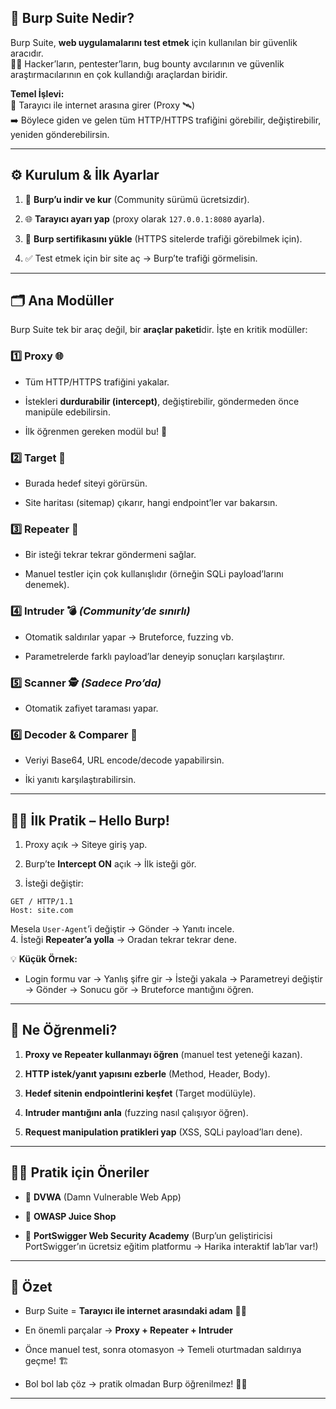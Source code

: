 ## 📌 **Burp Suite Nedir?**

Burp Suite, **web uygulamalarını test etmek** için kullanılan bir güvenlik aracıdır.  
🕵️‍♂️ Hacker’ların, pentester’ların, bug bounty avcılarının ve güvenlik araştırmacılarının en çok kullandığı araçlardan biridir.

**Temel İşlevi:**  
📡 Tarayıcı ile internet arasına girer (Proxy 🛰️)  
➡️ Böylece giden ve gelen tüm HTTP/HTTPS trafiğini görebilir, değiştirebilir, yeniden gönderebilirsin.

---

## ⚙️ **Kurulum & İlk Ayarlar**

1. 🔧 **Burp’u indir ve kur** (Community sürümü ücretsizdir).
    
2. 🌐 **Tarayıcı ayarı yap** (proxy olarak `127.0.0.1:8080` ayarla).
    
3. 🔏 **Burp sertifikasını yükle** (HTTPS sitelerde trafiği görebilmek için).
    
4. ✅ Test etmek için bir site aç → Burp’te trafiği görmelisin.
    

---

## 🗂️ **Ana Modüller**

Burp Suite tek bir araç değil, bir **araçlar paketi**dir. İşte en kritik modüller:

### 1️⃣ **Proxy** 🌐

- Tüm HTTP/HTTPS trafiğini yakalar.
    
- İstekleri **durdurabilir (intercept)**, değiştirebilir, göndermeden önce manipüle edebilirsin.
    
- İlk öğrenmen gereken modül bu! 👶
    

### 2️⃣ **Target** 🎯

- Burada hedef siteyi görürsün.
    
- Site haritası (sitemap) çıkarır, hangi endpoint’ler var bakarsın.
    

### 3️⃣ **Repeater** 🔁

- Bir isteği tekrar tekrar göndermeni sağlar.
    
- Manuel testler için çok kullanışlıdır (örneğin SQLi payload’larını denemek).
    

### 4️⃣ **Intruder** 💣 _(Community’de sınırlı)_

- Otomatik saldırılar yapar → Bruteforce, fuzzing vb.
    
- Parametrelerde farklı payload’lar deneyip sonuçları karşılaştırır.
    

### 5️⃣ **Scanner** 🕵️ _(Sadece Pro’da)_

- Otomatik zafiyet taraması yapar.
    

### 6️⃣ **Decoder & Comparer** 🔡

- Veriyi Base64, URL encode/decode yapabilirsin.
    
- İki yanıtı karşılaştırabilirsin.
    

---

## 🧑‍💻 **İlk Pratik – Hello Burp!**

1. Proxy açık → Siteye giriş yap.
    
2. Burp’te **Intercept ON** açık → İlk isteği gör.
    
3. İsteği değiştir:
    

```http
GET / HTTP/1.1
Host: site.com
```

Mesela `User-Agent`’i değiştir → Gönder → Yanıtı incele.  
4. İsteği **Repeater’a yolla** → Oradan tekrar tekrar dene.

💡 **Küçük Örnek:**

- Login formu var → Yanlış şifre gir → İsteği yakala → Parametreyi değiştir → Gönder → Sonucu gör → Bruteforce mantığını öğren.
    

---

## 🎯 **Ne Öğrenmeli?**

1. **Proxy ve Repeater kullanmayı öğren** (manuel test yeteneği kazan).
    
2. **HTTP istek/yanıt yapısını ezberle** (Method, Header, Body).
    
3. **Hedef sitenin endpointlerini keşfet** (Target modülüyle).
    
4. **Intruder mantığını anla** (fuzzing nasıl çalışıyor öğren).
    
5. **Request manipulation pratikleri yap** (XSS, SQLi payload’ları dene).
    

---

## 🏋️‍♂️ **Pratik için Öneriler**

- 🧪 **DVWA** (Damn Vulnerable Web App)
    
- 🍹 **OWASP Juice Shop**
    
- 🎯 **PortSwigger Web Security Academy** (Burp’un geliştiricisi PortSwigger’ın ücretsiz eğitim platformu → Harika interaktif lab’lar var!)
    

---

## 🧠 **Özet**

- Burp Suite = **Tarayıcı ile internet arasındaki adam** 👨‍🚀
    
- En önemli parçalar → **Proxy + Repeater + Intruder**
    
- Önce manuel test, sonra otomasyon → Temeli oturtmadan saldırıya geçme! 🏗️
    
- Bol bol lab çöz → pratik olmadan Burp öğrenilmez! 🏋️‍♂️
    

---